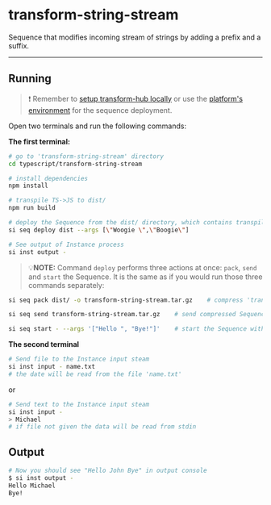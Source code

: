 # transform-string-stream

Sequence that modifies incoming stream of strings by adding a prefix and a suffix.

___

## Running

> ❗ Remember to [setup transform-hub locally](https://docs.scramjet.org/transform-hub/installation) or use the [platform's environment](https://docs.scramjet.org/platform/get-started/) for the sequence deployment.

Open two terminals and run the following commands:

**The first terminal:**

```bash
# go to 'transform-string-stream' directory
cd typescript/transform-string-stream

# install dependencies
npm install

# transpile TS->JS to dist/
npm run build

# deploy the Sequence from the dist/ directory, which contains transpiled code, package.json and node_modules
si seq deploy dist --args [\"Woogie \",\"Boogie\"]

# See output of Instance process
si inst output -
```

> 💡**NOTE:** Command `deploy` performs three actions at once: `pack`, `send` and `start` the Sequence. It is the same as if you would run those three commands separately:

```bash
si seq pack dist/ -o transform-string-stream.tar.gz    # compress 'transform-string-stream/' directory into file named 'transform-string-stream.tar.gz'

si seq send transform-string-stream.tar.gz    # send compressed Sequence to STH, this will output Sequence ID

si seq start - --args '["Hello ", "Bye!"]'    # start the Sequence with arguments, this will output Instance ID
```

**The second terminal**

```bash
# Send file to the Instance input steam
si inst input - name.txt
# the date will be read from the file 'name.txt'
```

or

```bash
# Send text to the Instance input steam
si inst input -
> Michael
# if file not given the data will be read from stdin
```

## Output

```bash
# Now you should see "Hello John Bye" in output console
$ si inst output -
Hello Michael
Bye!
```
